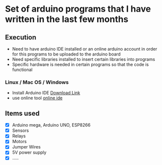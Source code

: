 # Set of arduino programs that I have written in the last few months
## Execution
* Need to have arduino IDE installed or an online arduino account in order for this programs to be uploaded to the arduino board
* Need specific libraries installed to insert certain libraries into programs
* Specific hardware is needed in certain programs so that the code is functional

### Linux / Mac OS / Windows
* Install Arduino IDE [Download Link](https://www.arduino.cc/en/software)
* use online tool [online ide](https://create.arduino.cc/editor)

## Items used
- [x] Arduino mega, Arduino UNO, ESP8266
- [x] Sensors
- [x] Relays
- [x] Motors
- [x] Jumper Wires
- [x] 5V power supply
- [x] .....
